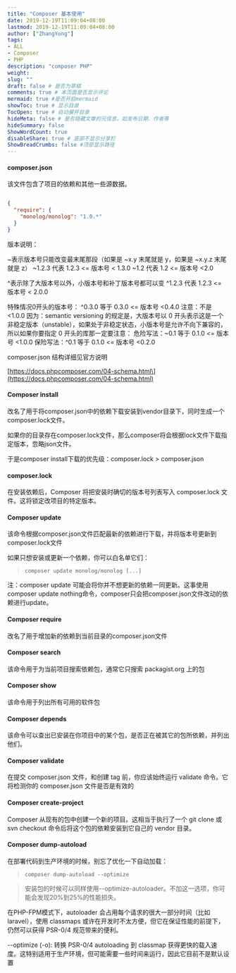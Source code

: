 ```yaml
---
title: "Composer 基本使用"
date: 2019-12-19T11:09:04+08:00
lastmod: 2019-12-19T11:09:04+08:00
author: ["ZhangYong"]
tags:
- ALL
- Composer
- PHP
description: "composer PHP"
weight:
slug: ""
draft: false # 是否为草稿
comments: true # 本页面是否显示评论
mermaid: true #是否开启mermaid
showToc: true # 显示目录
TocOpen: true # 自动展开目录
hideMeta: false # 是否隐藏文章的元信息，如发布日期、作者等
hideSummary: false
ShowWordCount: true
disableShare: true # 底部不显示分享栏
ShowBreadCrumbs: false #顶部显示路径
---
```


#### composer.json

该文件包含了项目的依赖和其他一些源数据。

```json

{
  "require": {
    "monolog/monolog": "1.0.*"
  }
}

```

版本说明：

~表示版本号只能改变最末尾那段（如果是 ~x.y 末尾就是 y，如果是 ~x.y.z 末尾就是 z）
~1.2.3 代表 1.2.3 <= 版本号 < 1.3.0
~1.2   代表  1.2 <= 版本号 <2.0

^表示除了大版本号以外，小版本号和补丁版本号都可以变
^1.2.3 代表 1.2.3 <= 版本号 < 2.0.0

特殊情况0开头的版本号：
^0.3.0 等于 0.3.0 <= 版本号 <0.4.0  注意：不是 <1.0.0
因为：semantic versioning 的规定是，大版本号以 0 开头表示这是一个非稳定版本（unstable），如果处于非稳定状态，小版本号是允许不向下兼容的，
所以如果你要指定 0 开头的库那一定要注意：
危险写法：~0.1 等于 0.1.0 <= 版本号 <1.0.0
保险写法：^0.1 等于 0.1.0 <= 版本号 <0.2.0



composer.json 结构详细见官方说明

[https://docs.phpcomposer.com/04-schema.html\](https://docs.phpcomposer.com/04-schema.html)

#### Composer install

改名了用于将composer.json中的依赖下载安装到vendor目录下，同时生成一个composer.lock文件。

如果你的目录存在composer.lock文件，那么composer将会根据lock文件下载指定版本，忽略json文件。

于是composer install下载的优先级：composer.lock > composer.json

#### composer.lock

在安装依赖后，Composer 将把安装时确切的版本号列表写入 composer.lock 文件。这将锁定改项目的特定版本。

#### Composer update

该命令根据composer.json文件匹配最新的依赖进行下载，并将版本号更新到composer.lock文件

如果只想安装或更新一个依赖，你可以白名单它们：

>`composer update monolog/monolog [...]`

注：composer update 可能会将你并不想更新的依赖一同更新。这事使用composer update nothing命令，composer只会把composer.json文件改动的依赖进行update。

#### Composer require

改名了用于增加新的依赖到当前目录的composer.json文件

#### Composer search

该命令用于为当前项目搜索依赖包，通常它只搜索 packagist.org 上的包

#### Composer show

该命令用于列出所有可用的软件包

#### Composer depends

该命令可以查出已安装在你项目中的某个包，是否正在被其它的包所依赖，并列出他们。

#### Composer validate

在提交 composer.json 文件，和创建 tag 前，你应该始终运行 validate 命令。它将检测你的 composer.json 文件是否是有效的

#### Composer create-project

Composer 从现有的包中创建一个新的项目。这相当于执行了一个 git clone 或 svn checkout 命令后将这个包的依赖安装到它自己的 vendor 目录。

#### Composer dump-autoload

在部署代码到生产环境的时候，别忘了优化一下自动加载：

>`composer dump-autoload --optimize`

>安装包的时候可以同样使用--optimize-autoloader。不加这一选项，你可能会发现20%到25%的性能损失。

在PHP-FPM模式下，autoloader 会占用每个请求的很大一部分时间（比如laravel），使用 classmaps 或许在开发时不太方便，但它在保证性能的前提下，仍然可以获得 PSR-0/4 规范带来的便利。

--optimize (-o): 转换 PSR-0/4 autoloading 到 classmap 获得更快的载入速度。这特别适用于生产环境，但可能需要一些时间来运行，因此它目前不是默认设置